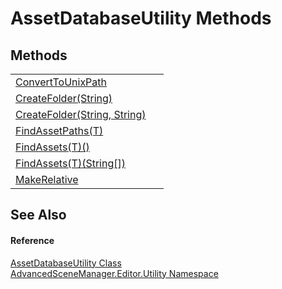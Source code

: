 # AssetDatabaseUtility Methods




## Methods
<table>
<tr>
<td><a href="M_AdvancedSceneManager_Editor_Utility_AssetDatabaseUtility_ConvertToUnixPath.md">ConvertToUnixPath</a></td>
<td> </td></tr>
<tr>
<td><a href="M_AdvancedSceneManager_Editor_Utility_AssetDatabaseUtility_CreateFolder.md">CreateFolder(String)</a></td>
<td> </td></tr>
<tr>
<td><a href="M_AdvancedSceneManager_Editor_Utility_AssetDatabaseUtility_CreateFolder_1.md">CreateFolder(String, String)</a></td>
<td> </td></tr>
<tr>
<td><a href="M_AdvancedSceneManager_Editor_Utility_AssetDatabaseUtility_FindAssetPaths__1.md">FindAssetPaths(T)</a></td>
<td> </td></tr>
<tr>
<td><a href="M_AdvancedSceneManager_Editor_Utility_AssetDatabaseUtility_FindAssets__1.md">FindAssets(T)()</a></td>
<td> </td></tr>
<tr>
<td><a href="M_AdvancedSceneManager_Editor_Utility_AssetDatabaseUtility_FindAssets__1_1.md">FindAssets(T)(String[])</a></td>
<td> </td></tr>
<tr>
<td><a href="M_AdvancedSceneManager_Editor_Utility_AssetDatabaseUtility_MakeRelative.md">MakeRelative</a></td>
<td> </td></tr>
</table>

## See Also


#### Reference
<a href="T_AdvancedSceneManager_Editor_Utility_AssetDatabaseUtility.md">AssetDatabaseUtility Class</a>  
<a href="N_AdvancedSceneManager_Editor_Utility.md">AdvancedSceneManager.Editor.Utility Namespace</a>  
